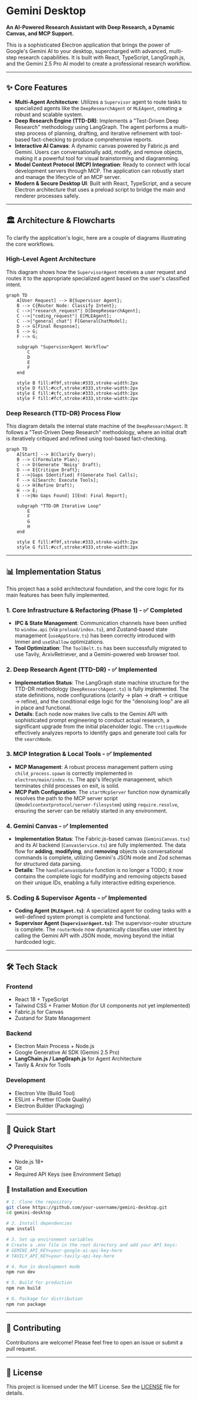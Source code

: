 # Gemini Desktop

**An AI-Powered Research Assistant with Deep Research, a Dynamic Canvas, and MCP Support.**

This is a sophisticated Electron application that brings the power of Google's Gemini AI to your desktop, supercharged with advanced, multi-step research capabilities. It is built with React, TypeScript, LangGraph.js, and the Gemini 2.5 Pro AI model to create a professional research workflow.

---

## ✨ Core Features

*   **Multi-Agent Architecture**: Utilizes a `Supervisor` agent to route tasks to specialized agents like the `DeepResearchAgent` or `MLEAgent`, creating a robust and scalable system.
*   **Deep Research Engine (TTD-DR)**: Implements a "Test-Driven Deep Research" methodology using LangGraph. The agent performs a multi-step process of planning, drafting, and iterative refinement with tool-based fact-checking to produce comprehensive reports.
*   **Interactive AI Canvas**: A dynamic canvas powered by Fabric.js and Gemini. Users can conversationally add, modify, and remove objects, making it a powerful tool for visual brainstorming and diagramming.
*   **Model Context Protocol (MCP) Integration**: Ready to connect with local development servers through MCP. The application can robustly start and manage the lifecycle of an MCP server.
*   **Modern & Secure Desktop UI**: Built with React, TypeScript, and a secure Electron architecture that uses a preload script to bridge the main and renderer processes safely.

---

## 🏛️ Architecture & Flowcharts

To clarify the application's logic, here are a couple of diagrams illustrating the core workflows.

### High-Level Agent Architecture

This diagram shows how the `SupervisorAgent` receives a user request and routes it to the appropriate specialized agent based on the user's classified intent.

```mermaid
graph TD
    A[User Request] --> B{Supervisor Agent};
    B --> C{Router Node: Classify Intent};
    C -->|"research_request"| D[DeepResearchAgent];
    C -->|"coding_request"| E[MLEAgent];
    C -->|"general_chat"| F[GeneralChatModel];
    D --> G[Final Response];
    E --> G;
    F --> G;

    subgraph "SupervisorAgent Workflow"
        C
        D
        E
        F
    end

    style B fill:#f9f,stroke:#333,stroke-width:2px
    style D fill:#ccf,stroke:#333,stroke-width:2px
    style E fill:#cfc,stroke:#333,stroke-width:2px
    style F fill:#fcf,stroke:#333,stroke-width:2px
```

### Deep Research (TTD-DR) Process Flow

This diagram details the internal state machine of the `DeepResearchAgent`. It follows a "Test-Driven Deep Research" methodology, where an initial draft is iteratively critiqued and refined using tool-based fact-checking.

```mermaid
graph TD
    A[Start] --> B(Clarify Query);
    B --> C(Formulate Plan);
    C --> D(Generate 'Noisy' Draft);
    D --> E{Critique Draft};
    E -->|Gaps Identified| F(Generate Tool Calls);
    F --> G[Search: Execute Tools];
    G --> H(Refine Draft);
    H --> E;
    E -->|No Gaps Found| I[End: Final Report];

    subgraph "TTD-DR Iterative Loop"
        E
        F
        G
        H
    end

    style E fill:#f9f,stroke:#333,stroke-width:2px
    style G fill:#ccf,stroke:#333,stroke-width:2px
```

---

## 📊 Implementation Status

This project has a solid architectural foundation, and the core logic for its main features has been fully implemented.

### 1. **Core Infrastructure & Refactoring (Phase 1) - ✅ Completed**
*   **IPC & State Management**: Communication channels have been unified to `window.api` (via `preload/index.ts`), and Zustand-based state management (`useAppStore.ts`) has been correctly introduced with Immer and `useShallow` optimizations.
*   **Tool Optimization**: The `ToolBelt.ts` has been successfully migrated to use Tavily, ArxivRetriever, and a Gemini-powered web browser tool.

### 2. **Deep Research Agent (TTD-DR) - ✅ Implemented**
*   **Implementation Status**: The LangGraph state machine structure for the TTD-DR methodology (`DeepResearchAgent.ts`) is fully implemented. The state definitions, node configurations (clarify → plan → draft → critique → refine), and the conditional edge logic for the "denoising loop" are all in place and functional.
*   **Details**: Each node now makes live calls to the Gemini API with sophisticated prompt engineering to conduct actual research, a significant upgrade from the initial placeholder logic. The `critiqueNode` effectively analyzes reports to identify gaps and generate tool calls for the `searchNode`.

### 3. **MCP Integration & Local Tools - ✅ Implemented**
*   **MCP Management**: A robust process management pattern using `child_process.spawn` is correctly implemented in `electron/main/index.ts`. The app's lifecycle management, which terminates child processes on exit, is solid.
*   **MCP Path Configuration**: The `startMcpServer` function now dynamically resolves the path to the MCP server script (`@modelcontextprotocol/server-filesystem`) using `require.resolve`, ensuring the server can be reliably started in any environment.

### 4. **Gemini Canvas - ✅ Implemented**
*   **Implementation Status**: The Fabric.js-based canvas (`GeminiCanvas.tsx`) and its AI backend (`CanvasService.ts`) are fully implemented. The data flow for **adding**, **modifying**, and **removing** objects via conversational commands is complete, utilizing Gemini's JSON mode and Zod schemas for structured data parsing.
*   **Details**: The `handleCanvasUpdate` function is no longer a TODO; it now contains the complete logic for modifying and removing objects based on their unique IDs, enabling a fully interactive editing experience.

### 5. **Coding & Supervisor Agents - ✅ Implemented**
*   **Coding Agent (`MLEAgent.ts`)**: A specialized agent for coding tasks with a well-defined system prompt is complete and functional.
*   **Supervisor Agent (`SupervisorAgent.ts`)**: The supervisor-router structure is complete. The `routerNode` now dynamically classifies user intent by calling the Gemini API with JSON mode, moving beyond the initial hardcoded logic.

---

## 🛠️ Tech Stack

### **Frontend**
- React 18 + TypeScript
- Tailwind CSS + Framer Motion (for UI components not yet implemented)
- Fabric.js for Canvas
- Zustand for State Management

### **Backend** 
- Electron Main Process + Node.js
- Google Generative AI SDK (Gemini 2.5 Pro)
- **LangChain.js / LangGraph.js** for Agent Architecture
- Tavily & Arxiv for Tools

### **Development**
- Electron Vite (Build Tool)
- ESLint + Prettier (Code Quality)
- Electron Builder (Packaging)

---

## 🚀 Quick Start

### 📋 Prerequisites
- Node.js 18+
- Git
- Required API Keys (see Environment Setup)

### 🔧 Installation and Execution
```bash
# 1. Clone the repository
git clone https://github.com/your-username/gemini-desktop.git
cd gemini-desktop

# 2. Install dependencies
npm install

# 3. Set up environment variables
# Create a .env file in the root directory and add your API keys:
# GEMINI_API_KEY=your-google-ai-api-key-here
# TAVILY_API_KEY=your-tavily-api-key-here

# 4. Run in development mode
npm run dev

# 5. Build for production
npm run build

# 6. Package for distribution
npm run package
```
---

## 🤝 Contributing

Contributions are welcome! Please feel free to open an issue or submit a pull request.

---

## 📄 License

This project is licensed under the MIT License. See the [LICENSE](LICENSE) file for details.
